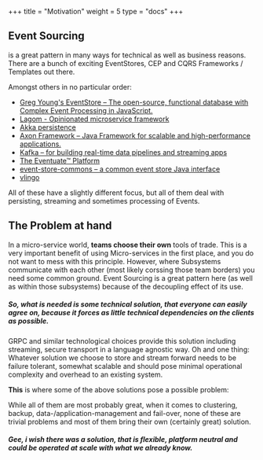 +++
title = "Motivation"
weight = 5
type = "docs"
+++

## Event Sourcing

is a great pattern in many ways for technical as well as business reasons. There are a bunch of exciting EventStores, CEP and CQRS Frameworks / Templates out there.

Amongst others in no particular order:

- [Greg Young's EventStore – The open-source, functional database with Complex Event Processing in JavaScript.](https://geteventstore.com/)
- [Lagom - Opinionated microservice framework](https://www.lightbend.com/platform/development/lagom-framework)
- [Akka persistence](http://doc.akka.io/docs/akka/current/scala/persistence.html)
- [Axon Framework – Java Framework for scalable and high-performance applications.](http://www.axonframework.org/)
- [Kafka – for building real-time data pipelines and streaming apps](https://kafka.apache.org/)
- [The Eventuate™ Platform](http://eventuate.io/)
- [event-store-commons – a common event store Java interface](https://github.com/fuinorg/event-store-commons)
- [vlingo](https://github.com/vlingo)

All of these have a slightly different focus, but all of them deal with persisting, streaming and sometimes processing of Events.

## The Problem at hand

In a micro-service world, **teams choose their own** tools of trade. This is a very important benefit of using Micro-services in the first place, and you do not want to mess with this principle.
However, where Subsystems communicate with each other (most likely corssing those team borders) you need some common ground. Event Sourcing is a great pattern here (as well as within those subsystems) because of the decoupling effect of its use.

##### So, what is needed is some technical solution, that everyone can easily agree on, because it forces as little technical dependencies on the clients as possible.

GRPC and similar technological choices provide this solution including streaming, secure transport in a language agnostic way.
Oh and one thing: Whatever solution we choose to store and stream forward needs to be failure tolerant, somewhat scalable and should pose minimal operational complexity and overhead to an existing system.

**This** is where some of the above solutions pose a possible problem:

While all of them are most probably great, when it comes to clustering, backup, data-/application-management and fail-over, none of these are trivial problems and most of them bring their own (certainly great) solution.

##### Gee, i wish there was a solution, that is flexible, platform neutral and could be operated at scale with **what we already know**.
